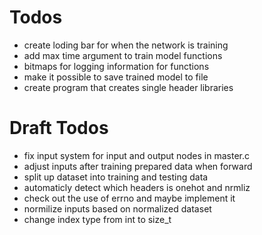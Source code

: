 # Todos
* create loding bar for when the network is training
* add max time argument to train model functions
* bitmaps for logging information for functions
* make it possible to save trained model to file
* create program that creates single header libraries

# Draft Todos
- fix input system for input and output nodes in master.c
- adjust inputs after training prepared data when forward
- split up dataset into training and testing data
- automaticly detect which headers is onehot and nrmliz
- check out the use of errno and maybe implement it
- normilize inputs based on normalized dataset
- change index type from int to size_t
